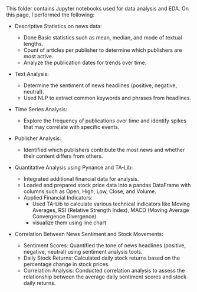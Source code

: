 This folder contains Jupyter notebooks used for data analysis and EDA. On this page, I performed the following:
- Descriptive Statistics on news data:
    * Done Basic statistics such as mean, median, and mode of textual lengths.
    * Count of articles per publisher to determine which publishers are most active.
    * Analyze the publication dates for trends over time.

- Text Analysis:
    * Determine the sentiment of news headlines (positive, negative, neutral).
    * Used NLP to extract common keywords and phrases from headlines.
- Time Series Analysis:
    * Explore the frequency of publications over time and identify spikes that may correlate with specific events.
- Publisher Analysis:
    * Identified which publishers contribute the most news and whether their content differs from others.
- Quantitative Analysis using Pynance and TA-Lib:
    * Integrated additional financial data for analysis.
    * Loaded and prepared stock price data into a pandas DataFrame with columns such as Open, High, Low, Close, and Volume.
    * Applied Financial Indicators:
        - Used TA-Lib to calculate various technical indicators like Moving Averages, RSI (Relative Strength Index), MACD (Moving Average Convergence Divergence)
        - visualize them using line chart
- Correlation Between News Sentiment and Stock Movements:
    * Sentiment Scores: Quantified the tone of news headlines (positive, negative, neutral) using sentiment analysis tools.
    * Daily Stock Returns: Calculated daily stock returns based on the percentage change in stock prices.
    * Correlation Analysis: Conducted correlation analysis to assess the relationship between the average daily sentiment scores and stock daily returns.
